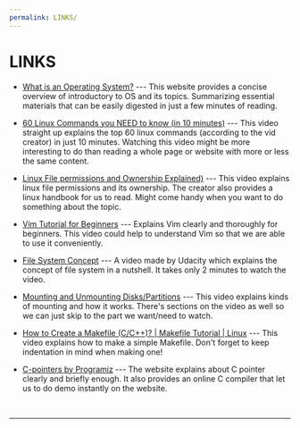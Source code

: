```yaml
---
permalink: LINKS/
---
```


# LINKS

* [What is an Operating System?](https://www.guru99.com/operating-system-tutorial.html) --- 
This website provides a concise overview of introductory to OS and its topics. Summarizing essential materials that can be easily digested in just a few minutes of reading.

* [60 Linux Commands you NEED to know (in 10 minutes)](https://www.youtube.com/watch?v=gd7BXuUQ91w) --- 
This video straight up explains the top 60 linux commands (according to the vid creator) in just 10 minutes.
Watching this video might be more interesting to do than reading a whole page or website with more or less the same content.

* [Linux File permissions and Ownership Explained)](https://www.youtube.com/watch?v=k1yzI7c6Fzk) ---
This video explains linux file permissions and its ownership. The creator also provides a linux handbook for us to read. Might come handy when you want to do something about the topic.

* [Vim Tutorial for Beginners](https://www.youtube.com/watch?v=RZ4p-saaQkc) ---
Explains Vim clearly and thoroughly for beginners. This video could help to understand Vim so that we are able to use it conveniently.

* [File System Concept](https://www.youtube.com/watch?v=mzUyMy7Ihk0) ---
A video made by Udacity which explains the concept of file system in a nutshell. It takes only 2 minutes to watch the video.  

* [Mounting and Unmounting Disks/Partitions](https://www.youtube.com/watch?v=F-a_BBAGfkE) ---
This video explains kinds of mounting and how it works. There's sections on the video as well so we can just skip to the part we want/need to watch.

* [How to Create a Makefile (C/C++)? | Makefile Tutorial | Linux](https://www.youtube.com/watch?v=O5mG8H36V44) ---
This video explains how to make a simple Makefile. Don't forget to keep indentation in mind when making one!

* [C-pointers by Programiz](https://www.programiz.com/c-programming/c-pointers) ---
The website explains about C pointer clearly and briefly enough. It also provides an online C compiler that let us to do demo instantly on the website.

<br>
<hr>

